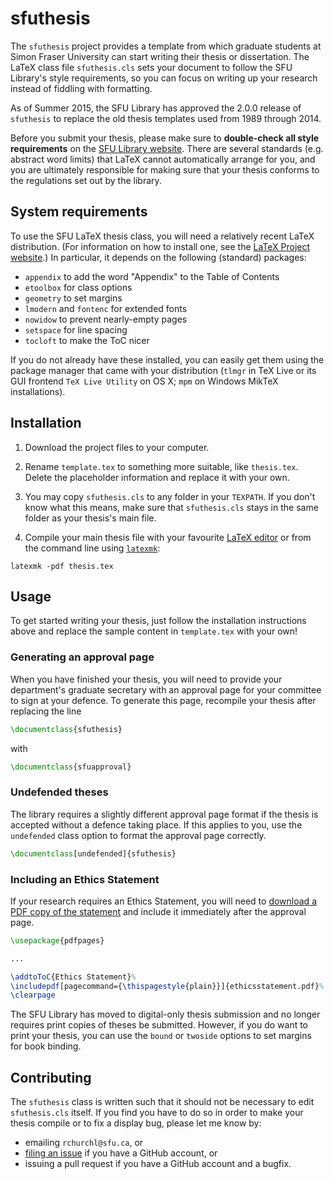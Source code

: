 # sfuthesis

The `sfuthesis` project provides a template from which graduate students at Simon Fraser University can start writing their thesis or dissertation.
The LaTeX class file `sfuthesis.cls` sets your document to follow the SFU Library's style requirements, so you can focus on writing up your research instead of fiddling with formatting.

As of Summer 2015, the SFU Library has approved the 2.0.0 release of `sfuthesis` to replace the old thesis templates used from 1989 through 2014.

Before you submit your thesis, please make sure to **double-check all style requirements** on the [SFU Library website](http://www.lib.sfu.ca/help/writing/thesis).
There are several standards (e.g. abstract word limits) that LaTeX cannot automatically arrange for you, and you are ultimately responsible for making sure that your thesis conforms to the regulations set out by the library.



## System requirements

To use the SFU LaTeX thesis class, you will need a relatively recent LaTeX distribution. (For information on how to install one, see the [LaTeX Project website](http://latex-project.org/ftp.html).)
In particular, it depends on the following (standard) packages:

- `appendix` to add the word "Appendix" to the Table of Contents
- `etoolbox` for class options
- `geometry` to set margins
- `lmodern` and `fontenc` for extended fonts
- `nowidow` to prevent nearly-empty pages
- `setspace` for line spacing
- `tocloft` to make the ToC nicer

If you do not already have these installed, you can easily get them using the package manager that came with your distribution (`tlmgr` in TeX Live or its GUI frontend `TeX Live Utility` on OS X; `mpm` on Windows MikTeX installations).


## Installation

1. Download the project files to your computer.

2. Rename `template.tex` to something more suitable, like `thesis.tex`. Delete the placeholder information and replace it with your own.

3. You may copy `sfuthesis.cls` to any folder in your `TEXPATH`. If you don't know what this means, make sure that `sfuthesis.cls` stays in the same folder as your thesis's main file.

4. Compile your main thesis file with your favourite [LaTeX editor][editors] or from the command line using [`latexmk`][latexmk]:

```
latexmk -pdf thesis.tex
```


## Usage

To get started writing your thesis, just follow the installation instructions above and replace the sample content in `template.tex` with your own!


### Generating an approval page

When you have finished your thesis, you will need to provide your department's graduate secretary with an approval page for your committee to sign at your defence.
To generate this page, recompile your thesis after replacing the line

```latex
\documentclass{sfuthesis}
```

with

```latex
\documentclass{sfuapproval}
```


### Undefended theses

The library requires a slightly different approval page format if the thesis is accepted without a defence taking place.
If this applies to you, use the `undefended` class option to format the approval page correctly.

```latex
\documentclass[undefended]{sfuthesis}
```


### Including an Ethics Statement

If your research requires an Ethics Statement, you will need to [download a PDF copy of the statement][ethics] and include it immediately after the approval page.

```latex
\usepackage{pdfpages}

...

\addtoToC{Ethics Statement}%
\includepdf[pagecommand={\thispagestyle{plain}}]{ethicsstatement.pdf}%
\clearpage
```

The SFU Library has moved to digital-only thesis submission and no longer requires print copies of theses be submitted. However, if you do want to print your thesis, you can use the `bound` or `twoside` options to set margins for book binding.



## Contributing

The `sfuthesis` class is written such that it should not be necessary to edit `sfuthesis.cls` itself.
If you find you have to do so in order to make your thesis compile or to fix a display bug, please let me know by:

- emailing `rchurchl@sfu.ca`, or
- [filing an issue][newissue] if you have a GitHub account, or
- issuing a pull request if you have a GitHub account and a bugfix.

[download]: https://github.com/rchurchley/thesis-template/archive/master.zip
[editors]: http://en.wikipedia.org/wiki/Comparison_of_TeX_editors
[newissue]: https://github.com/rchurchley/sfuthesis/issues/new
[latexmk]: http://ctan.math.ca/tex-archive/support/latexmk/latexmk.pdf
[ethics]: http://www.lib.sfu.ca/help/publish/thesis/regulations#ethics-statement
